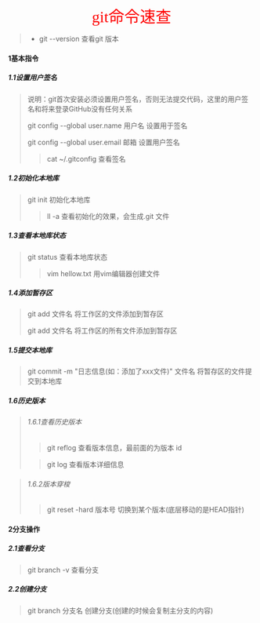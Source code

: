 

<center> <font face="黑体" size=6 color=red>git命令速查</font></center>

> * git --version   查看git 版本

#### 1基本指令

##### 1.1设置用户签名

> 说明：git首次安装必须设置用户签名，否则无法提交代码，这里的用户签名和将来登录GitHub没有任何关系
>
> git config --global user.name 用户名       设置用于签名
>
> git config --global user.email 邮箱            设置用户签名
>
> >  cat ~/.gitconfig                                        查看签名

##### 1.2初始化本地库

> git init                                                             初始化本地库
>
> > ll -a                                                              查看初始化的效果，会生成.git 文件

##### 1.3查看本地库状态

> git status														查看本地库状态
>
> > vim hellow.txt										   用vim编辑器创建文件

##### 1.4添加暂存区

> git add 文件名											  将工作区的文件添加到暂存区
>
> git add 文件名                                              将工作区的所有文件添加到暂存区

##### 1.5提交本地库

> git commit -m "日志信息(如：添加了xxx文件)" 文件名										将暂存区的文件提交到本地库

##### 1.6历史版本

>###### 1.6.1查看历史版本
>
>> git reflog                                      查看版本信息，最前面的为版本 id
>
>> git log                                           查看版本详细信息

> ###### 1.6.2版本穿梭
>
> > git reset -hard 版本号                   切换到某个版本(底层移动的是HEAD指针)
> >

#### 2分支操作

##### 2.1查看分支

> git branch -v                                          查看分支

##### 2.2创建分支

> git branch 分支名                                  创建分支(创建的时候会复制主分支的内容)

